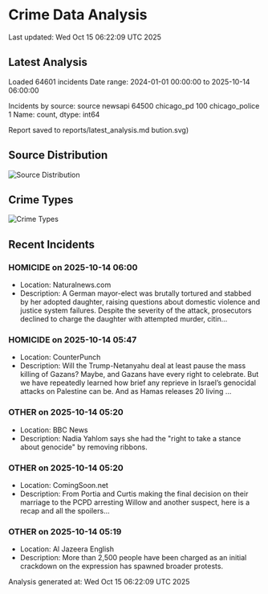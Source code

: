 # Crime Data Analysis
Last updated: Wed Oct 15 06:22:09 UTC 2025

## Latest Analysis

Loaded 64601 incidents
Date range: 2024-01-01 00:00:00 to 2025-10-14 06:00:00

Incidents by source:
source
newsapi           64500
chicago_pd          100
chicago_police        1
Name: count, dtype: int64

Report saved to reports/latest_analysis.md
bution.svg)

## Source Distribution
![Source Distribution](images/source_distribution.svg)

## Crime Types
![Crime Types](images/crime_types.svg)

## Recent Incidents

### HOMICIDE on 2025-10-14 06:00
- Location: Naturalnews.com
- Description: A German mayor-elect was brutally tortured and stabbed by her adopted daughter, raising questions about domestic violence and justice system failures. Despite the severity of the attack, prosecutors declined to charge the daughter with attempted murder, citin…


### HOMICIDE on 2025-10-14 05:47
- Location: CounterPunch
- Description: Will the Trump-Netanyahu deal at least pause the mass killing of Gazans? Maybe, and Gazans have every right to celebrate. But we have repeatedly learned how brief any reprieve in Israel’s genocidal attacks on Palestine can be. And as Hamas releases 20 living …


### OTHER on 2025-10-14 05:20
- Location: BBC News
- Description: Nadia Yahlom says she had the "right to take a stance about genocide" by removing ribbons.


### OTHER on 2025-10-14 05:20
- Location: ComingSoon.net
- Description: From Portia and Curtis making the final decision on their marriage to the PCPD arresting Willow and another suspect, here is a recap and all the spoilers...


### OTHER on 2025-10-14 05:19
- Location: Al Jazeera English
- Description: More than 2,500 people have been charged as an initial crackdown on the expression has spawned broader protests.

Analysis generated at: Wed Oct 15 06:22:09 UTC 2025
